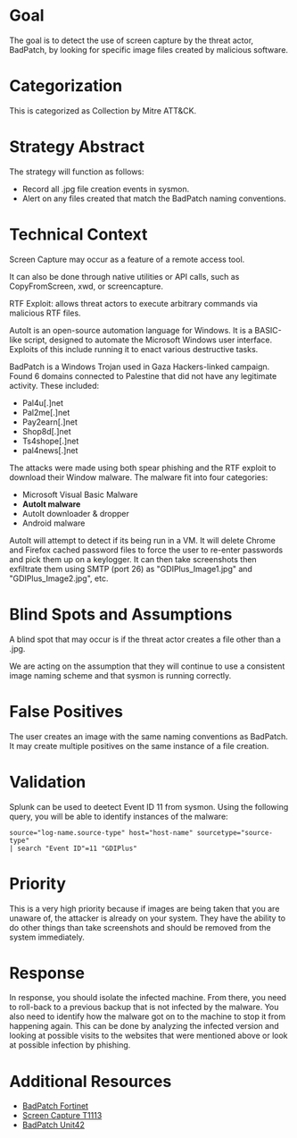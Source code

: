 # Goal

The goal is to detect the use of  screen capture by the threat actor, BadPatch, by looking for specific image files created by malicious software. 

# Categorization

This is categorized as Collection by Mitre ATT&CK.

# Strategy Abstract

The strategy will function as follows:
* Record all .jpg file creation events in sysmon.
* Alert on any files created that match the BadPatch naming conventions. 

# Technical Context

Screen Capture may occur as a feature of a remote access tool.​

It can also be done through native utilities or API calls, such as CopyFromScreen, xwd, or screencapture. ​

RTF Exploit: allows threat actors to execute arbitrary commands via malicious RTF files.

AutoIt is an open-source automation language for Windows. It is a BASIC-like script, designed to automate the Microsoft Windows user interface. Exploits of this include running it to enact various destructive tasks.

BadPatch is a Windows Trojan used in Gaza Hackers-linked campaign​. Found 6 domains connected to Palestine that did not have any legitimate activity. ​These included:
* Pal4u[.]net
* Pal2me[.]net
* Pay2earn[.]net
* Shop8d[.]net
* Ts4shope[.]net
* pal4news[.]net

The attacks were made using both spear phishing and the RTF exploit to download their Window malware. The malware fit into four categories:​
* Microsoft Visual Basic Malware​
* **AutoIt malware**
* AutoIt downloader & dropper​
* Android malware​

AutoIt will attempt to detect if its being run in a VM. ​It will delete Chrome and Firefox cached password files to force the user to re-enter passwords and pick them up on a keylogger. ​It can then take screenshots then exfiltrate them using SMTP (port 26) as "GDIPlus_Image1.jpg" and "GDIPlus_Image2.jpg", etc.​​

# Blind Spots and Assumptions

A blind spot that may occur is if the threat actor creates a file other than a .jpg. ​

We are acting on the assumption that they will continue to use a consistent image naming scheme and that sysmon is running correctly. 

# False Positives

The user creates an image with the same naming conventions as BadPatch.​ It may create multiple positives on the same instance of a file creation. 

# Validation

Splunk can be used to deetect Event ID 11 from sysmon. Using the following query, you will be able to identify instances of the malware: 
```
source="log-name.source-type" host="host-name" sourcetype="source-type"
| search "Event ID"=11 "GDIPlus"
```

# Priority

This is a very high priority because if images are being taken that you are unaware of, the attacker is already on your system. They have the ability to do other things than take screenshots and should be removed from the system immediately. 

# Response

In response, you should isolate the infected machine. ​From there, you need to roll-back to a previous backup that is not infected by the malware. ​You also need to identify how the malware got on to the machine to stop it from happening again. This can be done by analyzing the infected version and looking at possible visits to the websites that were mentioned above or look at possible infection by phishing. 

# Additional Resources

- [BadPatch Fortinet](https://www.fortinet.com/blog/threat-research/badpatch-campaign-uses-python-malware​)
- [Screen Capture T1113](https://attack.mitre.org/techniques/T1113/​)
- [BadPatch Unit42](https://unit42.paloaltonetworks.com/unit42-badpatch/​)